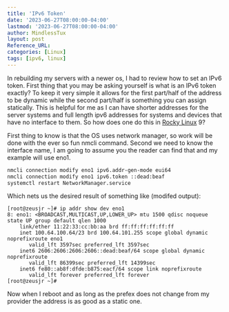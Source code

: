 ```yaml
---
title: 'IPv6 Token'
date: '2023-06-27T08:00:00-04:00'
lastmod: '2023-06-27T08:00:00-04:00'
author: MindlessTux
layout: post
Reference_URL:
categories: [Linux]
tags: [ipv6, linux]
---
```

In rebuilding my servers with a newer os, I had to review how to set an IPv6 token.  First thing that you may be asking yourself is what is an IPv6 token exactly?  To keep it very simple it allows for the first part/half of the address to be dynamic while the second part/half is something you can assign statically.  This is helpful for me as I can have shorter addresses for the server systems and full length ipv6 addresses for systems and devices that have no interface to them.  So how does one do this in [Rocky Linux](https://rockylinux.org/) 9?

<!--readmore-->

First thing to know is that the OS uses network manager, so work will be done with the ever so fun nmcli command.  Second we need to know the interface name, I am going to assume you the reader can find that and my example will use eno1.

```bash
nmcli connection modify eno1 ipv6.addr-gen-mode eui64
nmcli connection modify eno1 ipv6.token ::dead:beaf
systemctl restart NetworkManager.service
```

Which nets us the desired result of something like (modifed output):
```
[root@zeusjr ~]# ip addr show dev eno1
8: eno1: <BROADCAST,MULTICAST,UP,LOWER_UP> mtu 1500 qdisc noqueue state UP group default qlen 1000
    link/ether 11:22:33:cc:bb:aa brd ff:ff:ff:ff:ff:ff
    inet 100.64.100.64/23 brd 100.64.101.255 scope global dynamic noprefixroute eno1
       valid_lft 3597sec preferred_lft 3597sec
    inet6 2606:2606:2606:2606::dead:beaf/64 scope global dynamic noprefixroute 
       valid_lft 86399sec preferred_lft 14399sec
    inet6 fe80::ab8f:dfde:b875:eacf/64 scope link noprefixroute 
       valid_lft forever preferred_lft forever
[root@zeusjr ~]# 
```

Now when I reboot and as long as the prefex does not change from my provider the address is as good as a static one.
